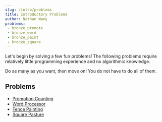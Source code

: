 ```yaml
---
slug: /intro/problems
title: Introductory Problems
author: Nathan Wang
problems:
 - bronze_promote
 - bronze_word
 - bronze_paint
 - bronze_square
---
```


Let's begin by solving a few fun problems! The following problems require relatively little programming experience and no algorithmic knowledge.

Do as many as you want, then move on! You do not have to do all of them.

<!-- END DESCRIPTION -->

## Problems

- [Promotion Counting](http://usaco.org/index.php?page=viewproblem2&cpid=591)
- [Word Processor](http://usaco.org/index.php?page=viewproblem2&cpid=987)
- [Fence Painting](http://usaco.org/index.php?page=viewproblem2&cpid=567)
- [Square Pasture](http://usaco.org/index.php?page=viewproblem2&cpid=663)
